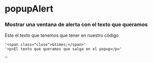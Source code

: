# popupAlert
### Mostrar una ventana de alerta con el texto que queramos

Este el texto que tenemos que tener en nuestro código

> <!-- Modal content -->
> <div class="modal-content">
    '<span class="close">&times;</span>' 
    '<p>El texto que queramos que salga en el popup</p>'
  '</div>'

